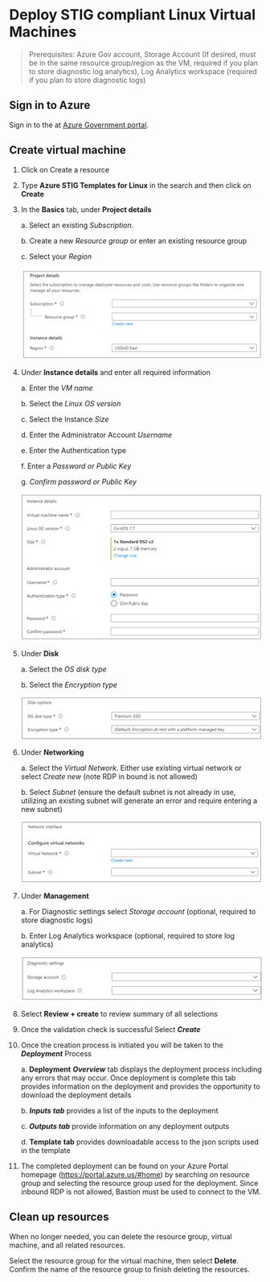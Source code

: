 # Deploy STIG compliant Linux Virtual Machines

> Prerequisites: Azure Gov account, Storage Account (If desired, must be
> in the same resource group/region as the VM, required if you plan to
> store diagnostic log analytics), Log Analytics workspace (required if
> you plan to store diagnostic logs)

## Sign in to Azure

Sign in to the at [Azure Government portal](https://portal.azure.us/).

## Create virtual machine

1. Click on Create a resource
1. Type **Azure STIG Templates for Linux** in the search and then click on **Create**
1. In the **Basics** tab, under **Project details**

    a.  Select an existing *Subscription*.

    b.  Create a new *Resource group* or enter an existing resource group

    c.  Select your *Region*

    ![Screenshot of the Project details section showing where you select the Azure subscription and the resource group for the virtual machine](./media/project-details.png)

1. Under **Instance details** and enter all required information

    a.  Enter the *VM name*

    b.  Select the *Linux OS version*

    c.  Select the Instance *Size*

    d.  Enter the Administrator Account *Username*

    e.  Enter the Authentication type

    f.  Enter a *Password or Public Key*

    g.  *Confirm password or Public Key*

    ![Screenshot of the Instance details section where you provide a name for the virtual machine and select its region, image and size](./media/linux-instance-details.png)

1. Under **Disk**

    a.  Select the *OS disk type*

    b.  Select the *Encryption type*

    ![Screenshot of the Disk options section showing where you select the disk and encryption type for the virtual machine](./media/disk-options.png)

1. Under **Networking**

    a.  Select the *Virtual Network*. Either use existing virtual
        network or select *Create new* (note RDP in bound is not
        allowed)

    b.  Select *Subnet* (ensure the default subnet is not already in
        use, utilizing an existing subnet will generate an error and
        require entering a new subnet)

    ![Screenshot of the Network interface section showing where you select the network and subnet for the virtual machine](./media/network-interface.png)

1. Under **Management**

    a.  For Diagnostic settings select *Storage account* (optional, required to
        store diagnostic logs)

    b.  Enter Log Analytics workspace (optional, required to store
        log analytics)

    ![Screenshot of the Management section showing where you select the diagnostic settings for the virtual machine](./media/diagnostic-settings.png)

1. Select **Review + create** to review summary of all selections

1. Once the validation check is successful Select ***Create***

1. Once the creation process is initiated you will be taken to the
    ***Deployment*** Process

    a.  **Deployment** ***Overview*** tab displays the deployment
        process including any errors that may occur. Once deployment is
        complete this tab provides information on the deployment and
        provides the opportunity to download the deployment details

    b.  ***Inputs*** ***tab*** provides a list of the inputs to the
        deployment

    c.  ***Outputs tab*** provide information on any deployment outputs

    d.  **Template** **tab** provides downloadable access to the json
        scripts used in the template

1. The completed deployment can be found on your Azure Portal homepage
    (<https://portal.azure.us/#home>) by searching on resource group and
    selecting the resource group used for the deployment. Since inbound
    RDP is not allowed, Bastion must be used to connect to the VM.

## Clean up resources

When no longer needed, you can delete the resource group, virtual machine, and all related resources.

Select the resource group for the virtual machine, then select **Delete**. Confirm the name of the resource group to finish deleting the resources.
